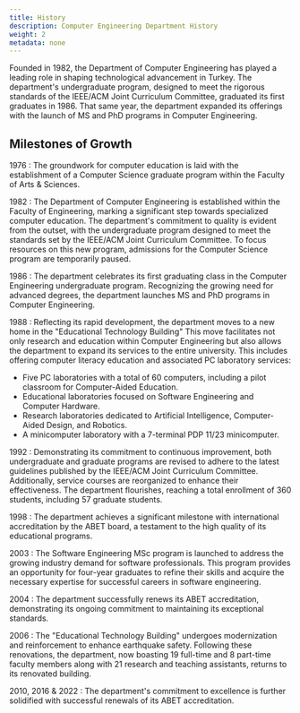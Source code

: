 ```yaml
---
title: History
description: Computer Engineering Department History
weight: 2
metadata: none
---
```


Founded in 1982, the Department of Computer Engineering has played a leading role in shaping technological advancement in Turkey. The department's undergraduate program, designed to meet the rigorous standards of the IEEE/ACM Joint Curriculum Committee, graduated its first graduates in 1986. That same year, the department expanded its offerings with the launch of MS and PhD programs in Computer Engineering.

## Milestones of Growth

1976
: The groundwork for computer education is laid with the establishment of a Computer Science graduate program within the Faculty of Arts & Sciences.

1982
: The Department of Computer Engineering is established within the Faculty of Engineering, marking a significant step towards specialized computer education. The department's commitment to quality is evident from the outset, with the undergraduate program designed to meet the standards set by the IEEE/ACM Joint Curriculum Committee. To focus resources on this new program, admissions for the Computer Science program are temporarily paused.

1986
: The department celebrates its first graduating class in the Computer Engineering undergraduate program. Recognizing the growing need for advanced degrees, the department launches MS and PhD programs in Computer Engineering.

1988
: Reflecting its rapid development, the department moves to a new home in the "Educational Technology Building" This move facilitates not only research and education within Computer Engineering but also allows the department to expand its services to the entire university. This includes offering computer literacy education and associated PC laboratory services:

- Five PC laboratories with a total of 60 computers, including a pilot classroom for Computer-Aided Education.
- Educational laboratories focused on Software Engineering and Computer Hardware.
- Research laboratories dedicated to Artificial Intelligence, Computer-Aided Design, and Robotics.
- A minicomputer laboratory with a 7-terminal PDP 11/23 minicomputer.

1992
: Demonstrating its commitment to continuous improvement, both undergraduate and graduate programs are revised to adhere to the latest guidelines published by the IEEE/ACM Joint Curriculum Committee. Additionally, service courses are reorganized to enhance their effectiveness. The department flourishes, reaching a total enrollment of 360 students, including 57 graduate students.

1998
: The department achieves a significant milestone with international accreditation by the ABET board, a testament to the high quality of its educational programs.

2003
: The Software Engineering MSc program is launched to address the growing industry demand for software professionals. This program provides an opportunity for four-year graduates to refine their skills and acquire the necessary expertise for successful careers in software engineering.

2004
: The department successfully renews its ABET accreditation, demonstrating its ongoing commitment to maintaining its exceptional standards.

2006
: The "Educational Technology Building" undergoes modernization and reinforcement to enhance earthquake safety. Following these renovations, the department, now boasting 19 full-time and 8 part-time faculty members along with 21 research and teaching assistants, returns to its renovated building.

2010, 2016 & 2022
: The department's commitment to excellence is further solidified with successful renewals of its ABET accreditation.
